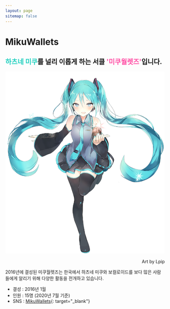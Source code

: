 ```yaml
---
layout: page
sitemap: false
---
```


# MikuWallets

## <span style="color: #22D0BF">하츠네 미쿠</span>를 널리 이롭게 하는 서클 <span style="color:#FF4EA4">'미쿠월렛즈'</span>입니다.  
![miku_lpip](/assets/img/introduction/miku_lpip.png)
<p style="text-align: right;">Art by Lpip</p>


2016년에 결성된 미쿠월렛즈는 한국에서 하츠네 미쿠와 보컬로이드를 보다 많은 사람들에게 알리기 위해 다양한 활동을 전개하고 있습니다.

* 결성 : 2016년 1월
* 인원 : 15명 (2020년 7월 기준)
* SNS : <i class="fab fa-twitter" style="color: #1DA1F2;"></i> [MikuWallets](https://twitter.com/MikuWallets){: target="_blank"}